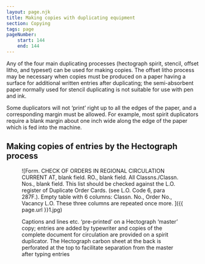 ```yaml
---
layout: page.njk
title: Making copies with duplicating equipment
section: Copying
tags: page
pageNumber:
    start: 144
    end: 144
---
```


Any of the four main duplicating processes (hectograph spirit, stencil, offset litho, and typeset) can be used for making copies. The offset litho process may be necessary when copies must be produced on a paper having a surface for additional written entries after duplicating; the semi-absorbent paper normally used for stencil duplicating is not suitable for use with pen and ink.

Some duplicators will not ‘print’ right up to all the edges of the paper, and a corresponding margin must be allowed. For example, most spirit duplicators require a blank margin about one inch wide along the edge of the paper which is fed into the machine.

## Making copies of entries by the Hectograph process

<figure>

![Form.
CHECK OF ORDERS IN REGIONAL CIRCULATION CURRENT AT, blank field.
RO., blank field.
All Classns./Classn. Nos., blank field.
This list should be checked against the L.O. register of Duplicate Order Cards.
(see L.O. Code 6, para 287F.).
Empty table with 6 columns: Classn. No., Order No., Vacancy L.O.
These three columns are repeated once more.
]({{ page.url }}1.jpg)

<figcaption>
Captions and lines etc. ‘pre-printed’ on a Hectograph ‘master’ copy; entries are added by typewriter and copies of the complete document for circulation are provided on a spirit duplicator. The Hectograph carbon sheet at the back is perforated at the top to facilitate separation from the master after typing entries
</figcaption>
</figure>
